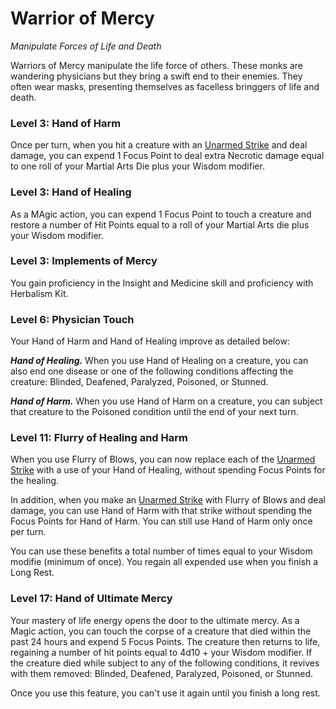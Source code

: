 # Warrior of Mercy

*Manipulate Forces of Life and Death*

Warriors of Mercy manipulate the life force of others. These monks are wandering physicians but they bring a swift end to their enemies. They often wear masks, presenting themselves as facelless bringgers of life and death.

### Level 3: Hand of Harm

Once per turn, when you hit a creature with an [Unarmed Strike] and deal damage, you can expend 1 Focus Point to deal extra Necrotic damage equal to one roll of your Martial Arts Die plus your Wisdom modifier.

### Level 3: Hand of Healing

As a MAgic action, you can expend 1 Focus Point to touch a creature and restore a number of Hit Points equal to a roll of your Martial Arts die plus your Wisdom modifier.

### Level 3: Implements of Mercy

You gain proficiency in the Insight and Medicine skill and proficiency with Herbalism Kit.

### Level 6: Physician Touch

Your Hand of Harm and Hand of Healing improve as detailed below:

***Hand of Healing.*** When you use Hand of Healing on a creature, you can also end one disease or one of the following conditions affecting the creature: Blinded, Deafened, Paralyzed, Poisoned, or Stunned.

***Hand of Harm.*** When you use Hand of Harm on a creature, you can subject that creature to the Poisoned condition until the end of your next turn.

### Level 11: Flurry of Healing and Harm

When you use Flurry of Blows, you can now replace each of the [Unarmed Strike] with a use of your Hand of Healing, without spending Focus Points for the healing.

In addition, when you make an [Unarmed Strike] with Flurry of Blows and deal damage, you can use Hand of Harm with that strike without spending the Focus Points for Hand of Harm. You can still use Hand of Harm only once per turn.

You can use these benefits a total number of times equal to your Wisdom modifie (minimum of once). You regain all expended use when you finish a Long Rest.

### Level 17: Hand of Ultimate Mercy

Your mastery of life energy opens the door to the ultimate mercy. As a Magic action, you can touch the corpse of a creature that died within the past 24 hours and expend 5 Focus Points. The creature then returns to life, regaining a number of hit points equal to 4d10 + your Wisdom modifier. If the creature died while subject to any of the following conditions, it revives with them removed: Blinded, Deafened, Paralyzed, Poisoned, or Stunned.

Once you use this feature, you can't use it again until you finish a long rest.

[Unarmed Strike]: ../../gameplay/phb/actions/options.md#unarmed-strike